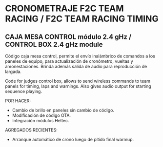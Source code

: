 # CRONOMETRAJE F2C TEAM RACING / F2C TEAM RACING TIMING
## CAJA MESA CONTROL módulo 2.4 gHz / CONTROL BOX 2.4 gHz module

Código caja mesa control, permite el envío inalámbrico de comandos a los paneles de equipo, para actualización de cronómetro, vueltas y amonestaciones. Brinda además salida de audio para reproducción de largada.

Code for judges control box, allows to send wireless commands to team panels for timing, laps and warnings. Also gives audio output for starting sequence playing.

POR HACER:
- Cambio de brillo en paneles sin cambio de código.
- Modificación de código OTA.
- Integración módulos Heltec.

AGREGADOS RECIENTES:
- Arranque automático de crono luego de pitido final warmup.